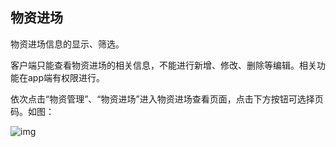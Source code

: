 ## **物资进场**

物资进场信息的显示、筛选。

客户端只能查看物资进场的相关信息，不能进行新增、修改、删除等编辑。相关功能在app端有权限进行。

 

依次点击“物资管理”、“物资进场”进入物资进场查看页面，点击下方按钮可选择页码。如图：

![img](https://zctc.obs.myhuaweicloud.com/official/markdownImg/img83.png) 

 